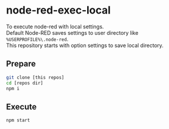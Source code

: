 # node-red-exec-local

To execute node-red with local settings.  
Default Node-RED saves settings to user directory like ``%USERPROFILE%\.node-red``.  
This repository starts with option settings to save local directory.  

## Prepare

```sh
git clone [this repos]
cd [repos dir]
npm i
```

## Execute

```sh
npm start
```
